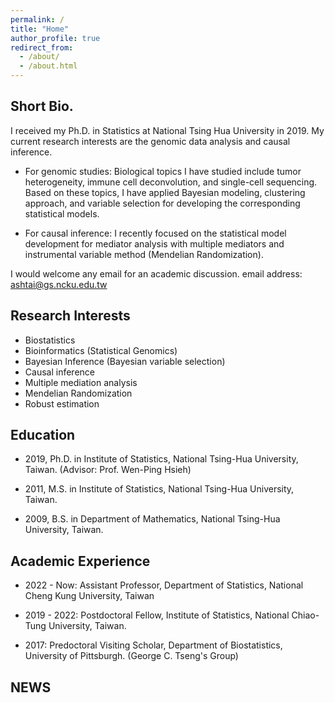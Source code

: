 ```yaml
---
permalink: /
title: "Home"
author_profile: true
redirect_from: 
  - /about/
  - /about.html
---
```

Short Bio.
-------
I received my Ph.D. in Statistics at National Tsing Hua University in 2019. My current research interests are the genomic data analysis and causal inference.

  * For genomic studies:
     Biological topics I have studied include tumor heterogeneity, immune cell deconvolution, and single-cell sequencing. Based on these topics, I have applied Bayesian modeling, clustering approach, and variable selection for developing the corresponding statistical models.

  * For causal inference:
    I recently focused on the statistical model development for mediator analysis with multiple mediators  and  instrumental variable method (Mendelian Randomization).  

I would welcome any email for an academic discussion.
email address: ashtai@gs.ncku.edu.tw

Research Interests
------
 * Biostatistics​​
 * Bioinformatics (Statistical Genomics)
 * Bayesian Inference (Bayesian variable selection)
 * Causal inference
 * Multiple mediation analysis
 * Mendelian Randomization
 * Robust estimation 

Education
------
 * 2019, Ph.D. in Institute of Statistics, National Tsing-Hua University, Taiwan. (Advisor: Prof. Wen-Ping Hsieh) 

 * 2011, M.S. in Institute of Statistics, National Tsing-Hua University, Taiwan. 

 * 2009, B.S. in  Department of Mathematics, National Tsing-Hua University, Taiwan.

Academic Experience
------
 * 2022 - Now: Assistant Professor, Department of Statistics, National Cheng Kung University, Taiwan

 * 2019 - 2022: Postdoctoral Fellow, Institute of Statistics, National Chiao-Tung University, Taiwan.

 * 2017: Predoctoral Visiting Scholar, Department of Biostatistics, University of Pittsburgh. (George C. Tseng's Group)


NEWS
------

